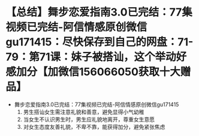 # 【总结】舞步恋爱指南3.0已完结：77集视频已完结-阿信情感原创微信gu171415：尽快保存到自己的网盘：71-79：第71课：妹子被搭讪，这个举动好感加分【加微信156066050获取十大赠品】

-   舞步恋爱指南3.0已完结：77集视频已完结-阿信情感原创微信gu171415
    1.  男生搭讪女生需注意礼貌和善意，避免显得小气幼稚
    2.  当女生不认识男生时，男生应礼貌地离开，尊重女生意愿
    3.  对女生态度友善礼貌，不卑不靠，能获得加分，避免紧张焦虑